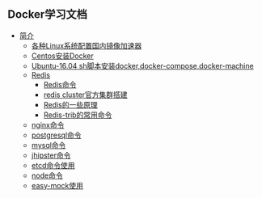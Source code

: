 ## Docker学习文档

* [简介]()
    * [各种Linux系统配置国内镜像加速器](https://t.goodrain.com/t/topic/236)
    * [Centos安装Docker](install/Centos7-install.md)
    * [Ubuntu-16.04 sh脚本安装docker,docker-compose,docker-machine](install/Ubuntu-16.04-install.md)
    * [Redis]()
        * [Redis命令](DB/NOSQL/redis/Redis命令.md)
        * [redis cluster官方集群搭建](DB/NOSQL/redis/Redis-cluster集群搭建.md)
        * [Redis的一些原理](DB/NOSQL/redis/Redis的一些原理.md)
        * [Redis-trib的常用命令](DB/NOSQL/redis/Redis-trib的常用命令.md)
    * [nginx命令](service/nginx/nginx.md)
    * [postgresql命令](DB/SQL/postgresql命令.md)
    * [mysql命令](DB/SQL/mysql命令.md)
    * [jhipster命令](java/jhipster命令.md)
    * [etcd命令使用](soft/etcd命令.md)
    * [node命令](service/node/node命令.md)
    * [easy-mock使用](service/easy-mock/easy-mock使用.md)
